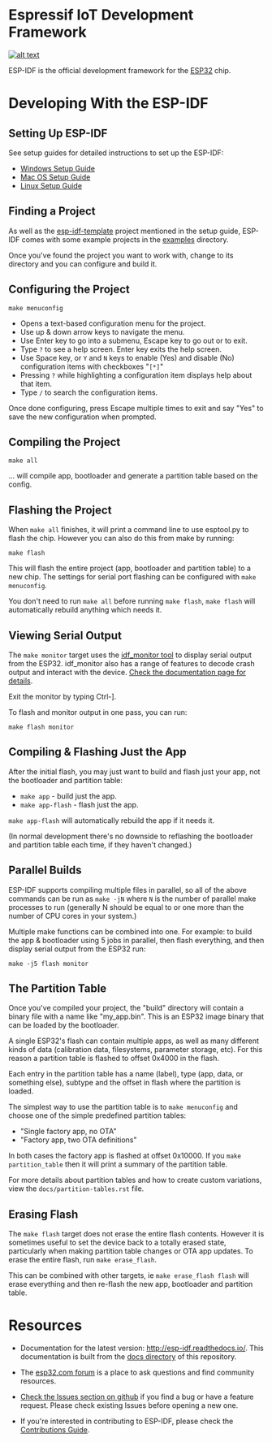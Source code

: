 # Espressif IoT Development Framework

[![alt text](https://readthedocs.org/projects/docs/badge/?version=latest "Documentation Status")](http://esp-idf.readthedocs.io/en/latest/?badge=latest)

ESP-IDF is the official development framework for the [ESP32](https://espressif.com/en/products/hardware/esp32/overview>) chip.

# Developing With the ESP-IDF

## Setting Up ESP-IDF

See setup guides for detailed instructions to set up the ESP-IDF:

* [Windows Setup Guide](http://esp-idf.readthedocs.io/en/latest/windows-setup.html)
* [Mac OS Setup Guide](http://esp-idf.readthedocs.io/en/latest/macos-setup.html)
* [Linux Setup Guide](http://esp-idf.readthedocs.io/en/latest/linux-setup.html)

## Finding a Project

As well as the [esp-idf-template](https://github.com/espressif/esp-idf-template) project mentioned in the setup guide, ESP-IDF comes with some example projects in the [examples](examples) directory.

Once you've found the project you want to work with, change to its directory and you can configure and build it.

## Configuring the Project

`make menuconfig`

* Opens a text-based configuration menu for the project.
* Use up & down arrow keys to navigate the menu.
* Use Enter key to go into a submenu, Escape key to go out or to exit.
* Type `?` to see a help screen. Enter key exits the help screen.
* Use Space key, or `Y` and `N` keys to enable (Yes) and disable (No) configuration items with checkboxes "`[*]`"
* Pressing `?` while highlighting a configuration item displays help about that item.
* Type `/` to search the configuration items.

Once done configuring, press Escape multiple times to exit and say "Yes" to save the new configuration when prompted.

## Compiling the Project

`make all`

... will compile app, bootloader and generate a partition table based on the config.

## Flashing the Project

When `make all` finishes, it will print a command line to use esptool.py to flash the chip. However you can also do this from make by running:

`make flash`

This will flash the entire project (app, bootloader and partition table) to a new chip. The settings for serial port flashing can be configured with `make menuconfig`.

You don't need to run `make all` before running `make flash`, `make flash` will automatically rebuild anything which needs it.

## Viewing Serial Output

The `make monitor` target uses the [idf_monitor tool](http://esp-idf.readthedocs.io/en/latest/idf-monitor.html) to display serial output from the ESP32. idf_monitor also has a range of features to decode crash output and interact with the device. [Check the documentation page for details](http://esp-idf.readthedocs.io/en/latest/idf-monitor.html).

Exit the monitor by typing Ctrl-].

To flash and monitor output in one pass, you can run:

`make flash monitor`

## Compiling & Flashing Just the App

After the initial flash, you may just want to build and flash just your app, not the bootloader and partition table:

* `make app` - build just the app.
* `make app-flash` - flash just the app.

`make app-flash` will automatically rebuild the app if it needs it.

(In normal development there's no downside to reflashing the bootloader and partition table each time, if they haven't changed.)

## Parallel Builds

ESP-IDF supports compiling multiple files in parallel, so all of the above commands can be run as `make -jN` where `N` is the number of parallel make processes to run (generally N should be equal to or one more than the number of CPU cores in your system.)

Multiple make functions can be combined into one. For example: to build the app & bootloader using 5 jobs in parallel, then flash everything, and then display serial output from the ESP32 run:

```
make -j5 flash monitor
```

## The Partition Table

Once you've compiled your project, the "build" directory will contain a binary file with a name like "my_app.bin". This is an ESP32 image binary that can be loaded by the bootloader.

A single ESP32's flash can contain multiple apps, as well as many different kinds of data (calibration data, filesystems, parameter storage, etc). For this reason a partition table is flashed to offset 0x4000 in the flash.

Each entry in the partition table has a name (label), type (app, data, or something else), subtype and the offset in flash where the partition is loaded.

The simplest way to use the partition table is to `make menuconfig` and choose one of the simple predefined partition tables:

* "Single factory app, no OTA"
* "Factory app, two OTA definitions"

In both cases the factory app is flashed at offset 0x10000. If you `make partition_table` then it will print a summary of the partition table.

For more details about partition tables and how to create custom variations, view the `docs/partition-tables.rst` file.

## Erasing Flash

The `make flash` target does not erase the entire flash contents. However it is sometimes useful to set the device back to a totally erased state, particularly when making partition table changes or OTA app updates. To erase the entire flash, run `make erase_flash`.

This can be combined with other targets, ie `make erase_flash flash` will erase everything and then re-flash the new app, bootloader and partition table.

# Resources

* Documentation for the latest version: http://esp-idf.readthedocs.io/. This documentation is built from the [docs directory](docs) of this repository.

* The [esp32.com forum](http://esp32.com/) is a place to ask questions and find community resources.

* [Check the Issues section on github](https://github.com/espressif/esp-idf/issues) if you find a bug or have a feature request. Please check existing Issues before opening a new one.

* If you're interested in contributing to ESP-IDF, please check the [Contributions Guide](http://esp-idf.readthedocs.io/en/latest/contributing.html>).

